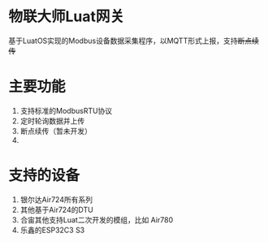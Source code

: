 # 物联大师Luat网关

基于LuatOS实现的Modbus设备数据采集程序，以MQTT形式上报，支持~~断点续传~~

# 主要功能
1. 支持标准的ModbusRTU协议
2. 定时轮询数据并上传
3. 断点续传（暂未开发）
4. 


# 支持的设备
1. 银尔达Air724所有系列
2. 其他基于Air724的DTU
3. 合宙其他支持Luat二次开发的模组，比如 Air780
4. 乐鑫的ESP32C3 S3